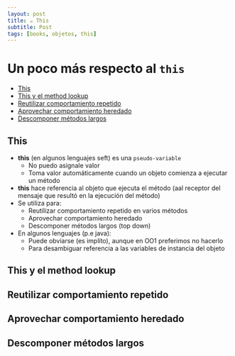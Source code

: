 ```yaml
---
layout: post
title: ☕ This
subtitle: Post
tags: [books, objetos, this]
---
```



# Un poco más respecto al `this`

- [This](#this)
- [This y el method lookup](#this-y-el-method-lookup)
- [Reutilizar comportamiento repetido](#reutilizar-comportamiento-repetido)
- [Aprovechar comportamiento heredado](#aprovechar-comportamiento-heredado)
- [Descomponer métodos largos](#descomponer-métodos-largos)

## This
- **this** (en algunos lenguajes seft) es una `pseudo-variable`
    - No puedo asignale valor
    - Toma valor automáticamente cuando un objeto comienza a ejecutar un método
- **this** hace referencia al objeto que ejecuta el método (aal receptor del mensaje que resultó en la ejecución del método)
- Se utiliza para:
    - Reutilizar comportamiento repetido en varios métodos
    - Aprovechar comportamiento heredado
    - Descomponer métodos largos (top down)
- En algunos lenguajes (p.e java):
    - Puede obviarse (es implíto), aunque en OO1 preferimos no hacerlo
    - Para desambiguar referencia a las variables de instancia del objeto

## This y el method lookup

## Reutilizar comportamiento repetido

## Aprovechar comportamiento heredado

## Descomponer métodos largos





